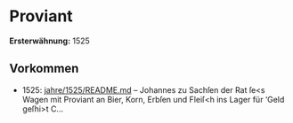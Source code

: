 # Proviant

**Ersterwähnung:** 1525

## Vorkommen
- 1525: [jahre/1525/README.md](../jahre/1525/README.md) – Johannes zu Sachſen der Rat ſe<s Wagen mit
Proviant an Bier, Korn, Erbſen und Fleiſ<h ins Lager
für ‘Geld geſhi>t C...
